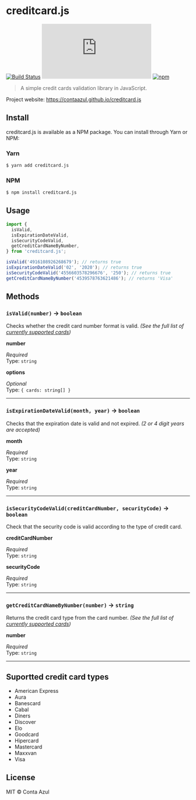 # creditcard.js

[![Build Status](https://github.com/ContaAzul/creditcard.js/workflows/Build%20Check/badge.svg)](https://github.com/ContaAzul/creditcard.js/actions?query=workflow%3A%22Build+Check%22)
![Libraries.io dependency status for latest release](https://img.shields.io/librariesio/release/npm/creditcard.js)
[![npm](https://img.shields.io/npm/v/creditcard.js.svg)](https://www.npmjs.com/package/creditcard.js)

> A simple credit cards validation library in JavaScript.

Project website: https://contaazul.github.io/creditcard.js

## Install

creditcard.js is available as a NPM package. You can install through Yarn or NPM:

### Yarn

```sh
$ yarn add creditcard.js
```

### NPM

```sh
$ npm install creditcard.js
```

## Usage

```javascript
import {
  isValid,
  isExpirationDateValid,
  isSecurityCodeValid,
  getCreditCardNameByNumber,
} from 'creditcard.js';

isValid('4916108926268679'); // returns true
isExpirationDateValid('02', '2020'); // returns true
isSecurityCodeValid('4556603578296676', '250'); // returns true
getCreditCardNameByNumber('4539578763621486'); // returns 'Visa'
```

## Methods

### `isValid(number)` -> `boolean`

Checks whether the credit card number format is valid. _(See the full list of [currently supported cards](#suportted-credit-card-types))_

**number**

_Required_\
Type: `string`

**options**

_Optional_\
Type: `{ cards: string[] } `

---

### `isExpirationDateValid(month, year)` -> `boolean`

Checks that the expiration date is valid and not expired. _(2 or 4 digit years are accepted)_

**month**

_Required_\
Type: `string`

**year**

_Required_\
Type: `string`

---

### `isSecurityCodeValid(creditCardNumber, securityCode)` -> `boolean`

Check that the security code is valid according to the type of credit card.

**creditCardNumber**

_Required_\
Type: `string`

**securityCode**

_Required_\
Type: `string`

---

### `getCreditCardNameByNumber(number)` -> `string`

Returns the credit card type from the card number. _(See the full list of [currently supported cards](#suportted-credit-card-types))_

**number**

_Required_\
Type: `string`

---

## Suportted credit card types

- American Express
- Aura
- Banescard
- Cabal
- Diners
- Discover
- Elo
- Goodcard
- Hipercard
- Mastercard
- Maxxvan
- Visa

## License

MIT © Conta Azul
